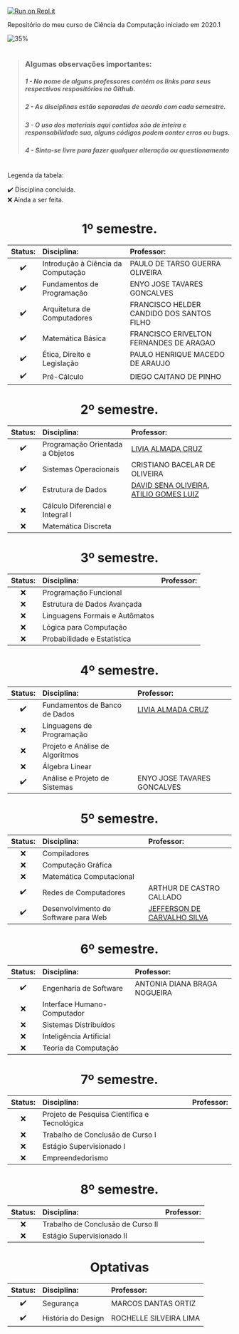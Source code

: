 
[![Run on Repl.it](https://repl.it/badge/github/gabriel-bri/ccufcqx)](https://repl.it/github/gabriel-bri/ccufcqx)

Repositório do meu curso de Ciência da Computação iniciado em 2020.1

![35%](https://progress-bar.dev/35?title=Progresso+no+curso:)

#
> ### Algumas observações importantes:
>##### 1 - No nome de alguns professores contém os links para seus respectivos respositórios no Github.
>##### 2 - As disciplinas estão separadas de acordo com cada semestre.
>##### 3 - O uso dos materiais aqui contidos são de inteira e responsabilidade sua, alguns códigos podem conter erros ou bugs.
>##### 4 - Sinta-se livre para fazer qualquer alteração ou questionamento
#

Legenda da tabela:

:heavy_check_mark: Disciplina concluída.<br>
:x: Ainda a ser feita.

<h1  align="center">1º semestre.</h1>

<div align="center">

Status:| Disciplina: | Professor:
:---:|:---|:---
:heavy_check_mark: | Introdução à Ciência da Computação | PAULO DE TARSO GUERRA OLIVEIRA 
:heavy_check_mark: | Fundamentos de Programação | ENYO JOSE TAVARES GONCALVES
:heavy_check_mark: | Arquitetura de Computadores| FRANCISCO HELDER CANDIDO DOS SANTOS FILHO
:heavy_check_mark: | Matemática Básica | FRANCISCO ERIVELTON FERNANDES DE ARAGAO
:heavy_check_mark: | Ética, Direito e Legislação | PAULO HENRIQUE MACEDO DE ARAUJO
:heavy_check_mark: | Pré-Cálculo | DIEGO CAITANO DE PINHO

</div>

<h1  align="center">2º semestre.</h1>

<div align="center">

Status:| Disciplina: | Professor:
:---:|:---|:---
:heavy_check_mark: | Programação Orientada a Objetos | <a href="https://github.com/liviaalmada" target="_blank">LIVIA ALMADA CRUZ</a> 
:heavy_check_mark: | Sistemas Operacionais | CRISTIANO BACELAR DE OLIVEIRA 
:heavy_check_mark: | Estrutura de Dados| <a href="https://github.com/senapk" target="_blank">DAVID SENA OLIVEIRA</a>, <a href="https://github.com/Atilio-Luiz" target="_blank">ATILIO GOMES LUIZ</a>
:x: | Cálculo Diferencial e Integral I |
:x: | Matemática Discreta |

</div>

<h1  align="center">3º semestre.</h1>

<div align="center">

Status:| Disciplina: | Professor:
:---:|:---|:---
:x: | Programação Funcional |
:x: | Estrutura de Dados Avançada |
:x: | Linguagens Formais e Autômatos |
:x: | Lógica para Computação|
:x: | Probabilidade e Estatística|

</div>

<h1  align="center">4º semestre.</h1>

<div align="center">

Status:| Disciplina: | Professor:
:---:|:---|:---
:heavy_check_mark: | Fundamentos de Banco de Dados | <a href="https://github.com/liviaalmada" target="_blank">LIVIA ALMADA CRUZ</a>
:x: | Linguagens de Programação |
:x: | Projeto e Análise de Algoritmos |
:x: | Álgebra Linear|
:heavy_check_mark: | Análise e Projeto de Sistemas|ENYO JOSE TAVARES GONCALVES

</div>

<h1  align="center">5º semestre.</h1>

<div align="center">

Status:| Disciplina: | Professor:
:---:|:---|:---
:x: | Compiladores |
:x: | Computação Gráfica |
:x: | Matemática Computacional |
:heavy_check_mark: | Redes de Computadores| ARTHUR DE CASTRO CALLADO
:heavy_check_mark: | Desenvolvimento de Software para Web|<a href="" targe="_blank">JEFFERSON DE CARVALHO SILVA</a>

</div>

<h1  align="center">6º semestre.</h1>

<div align="center">

Status:| Disciplina: | Professor:
:---:|:---|:---
:heavy_check_mark: | Engenharia de Software | ANTONIA DIANA BRAGA NOGUEIRA
:x: | Interface Humano-Computador |
:x: | Sistemas Distribuídos |
:x: | Inteligência Artificial 
:x: | Teoria da Computação |

</div>

<h1  align="center">7º semestre.</h1>
<div align="center">

Status:| Disciplina: | Professor:
:---:|:---|:---
:x: | Projeto de Pesquisa Científica e Tecnológica | 
:x: | Trabalho de Conclusão de Curso I |
:x: | Estágio Supervisionado I |
:x: | Empreendedorismo 

</div>

<h1  align="center">8º semestre.</h1>
<div align="center">

Status:| Disciplina: | Professor:
:---:|:---|:---
:x: | Trabalho de Conclusão de Curso II | 
:x: | Estágio Supervisionado II |
</div>

<h1  align="center">Optativas</h1>
<div align="center">

Status:| Disciplina: | Professor:
:---:|:---|:---
:heavy_check_mark: | Segurança | MARCOS DANTAS ORTIZ
:heavy_check_mark: | História do Design | ROCHELLE SILVEIRA LIMA
</div>
